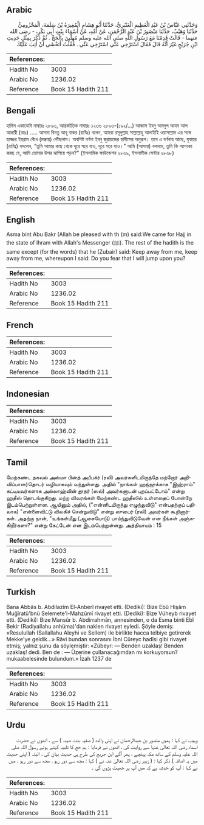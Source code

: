 ## Arabic


<div dir="rtl" lang="ar" style={{fontSize:'larger',backgroundColor:'#f8f9fa',padding:20}}>
وَحَدَّثَنِي عَبَّاسُ بْنُ عَبْدِ الْعَظِيمِ الْعَنْبَرِيُّ، حَدَّثَنَا أَبُو هِشَامٍ الْمُغِيرَةُ بْنُ سَلَمَةَ، الْمَخْزُومِيُّ حَدَّثَنَا وُهَيْبٌ، حَدَّثَنَا مَنْصُورُ بْنُ عَبْدِ الرَّحْمَنِ، عَنْ أُمِّهِ، عَنْ أَسْمَاءَ بِنْتِ أَبِي بَكْرٍ، - رضى الله عنهما - قَالَتْ قَدِمْنَا مَعَ رَسُولِ اللَّهِ صلى الله عليه وسلم مُهِلِّينَ بِالْحَجِّ ‏.‏ ثُمَّ ذَكَرَ بِمِثْلِ حَدِيثِ ابْنِ جُرَيْجٍ غَيْرَ أَنَّهُ قَالَ فَقَالَ اسْتَرْخِي عَنِّي اسْتَرْخِي عَنِّي ‏.‏ فَقُلْتُ أَتَخْشَى أَنْ أَثِبَ عَلَيْكَ
</div>
<div style={{backgroundColor:'#f8f9fa',padding:20, marginBottom: 10}}><table> <thead> <tr> <th>References:</th> <th></th> </tr> </thead> <tbody><tr><td>Hadith No</td><td>3003</td></tr><tr><td>Arabic No</td><td>1236.02</td></tr><tr><td>Reference</td><td>Book 15 Hadith 211</td></tr></tbody></table></div>

## Bengali


<div dir="ltr" lang="bn" style={{fontSize:'larger',backgroundColor:'#f8f9fa',padding:20}}>
হাদিস একাডেমি নাম্বারঃ ২৮৯৩, আন্তর্জাতিক নাম্বারঃ ১২৩৬ ২৮৯৩-(১৯২/...) আব্বাস ইবনু আবদুল আযম আল আম্বারী (রহঃ) ..... আসমা বিনতু আবূ বাকর (রাযিঃ) বলেন, আমরা রসূলুল্লাহ সাল্লাল্লাহু আলাইহি ওয়াসাল্লাম এর সঙ্গে হজ্জের ইহরাম বেঁধে (মক্কায়) পৌঁছলাম। অবশিষ্ট বর্ণনা ইবনু জুরায়জের হাদীসের অনুরূপ। তবে এ বর্ণনায় আছে, যুবায়র (রাযিঃ) বললেন, “তুমি আমার কাছ থেকে দূরে সরে যাও, দূরে সরে যাও।” আমি (আসমা) বললাম, তুমি কি আশংকা করছ যে, আমি তোমার উপর ঝাপিয়ে পড়ব?" (ইসলামিক ফাউন্ডেশন ২৮৬৯, ইসলামীক সেন্টার ২৮৬৮)
</div>
<div style={{backgroundColor:'#f8f9fa',padding:20, marginBottom: 10}}><table> <thead> <tr> <th>References:</th> <th></th> </tr> </thead> <tbody><tr><td>Hadith No</td><td>3003</td></tr><tr><td>Arabic No</td><td>1236.02</td></tr><tr><td>Reference</td><td>Book 15 Hadith 211</td></tr></tbody></table></div>

## English


<div dir="ltr" lang="en" style={{fontSize:'larger',backgroundColor:'#f8f9fa',padding:20}}>
Asma bint Abu Bakr (Allah be pleased with th (m) said:We came for Hajj in the state of Ihram with Allah's Messenger (ﷺ). The rest of the hadith is the same except (for the words) that he (Zubair) said: Keep away from me, keep away from me, whereupon I said: Do you fear that I will jump upon you?
</div>
<div style={{backgroundColor:'#f8f9fa',padding:20, marginBottom: 10}}><table> <thead> <tr> <th>References:</th> <th></th> </tr> </thead> <tbody><tr><td>Hadith No</td><td>3003</td></tr><tr><td>Arabic No</td><td>1236.02</td></tr><tr><td>Reference</td><td>Book 15 Hadith 211</td></tr></tbody></table></div>

## French


<div dir="ltr" lang="fr" style={{fontSize:'larger',backgroundColor:'#f8f9fa',padding:20}}>

</div>
<div style={{backgroundColor:'#f8f9fa',padding:20, marginBottom: 10}}><table> <thead> <tr> <th>References:</th> <th></th> </tr> </thead> <tbody><tr><td>Hadith No</td><td>3003</td></tr><tr><td>Arabic No</td><td>1236.02</td></tr><tr><td>Reference</td><td>Book 15 Hadith 211</td></tr></tbody></table></div>

## Indonesian


<div dir="ltr" lang="id" style={{fontSize:'larger',backgroundColor:'#f8f9fa',padding:20}}>

</div>
<div style={{backgroundColor:'#f8f9fa',padding:20, marginBottom: 10}}><table> <thead> <tr> <th>References:</th> <th></th> </tr> </thead> <tbody><tr><td>Hadith No</td><td>3003</td></tr><tr><td>Arabic No</td><td>1236.02</td></tr><tr><td>Reference</td><td>Book 15 Hadith 211</td></tr></tbody></table></div>

## Tamil


<div dir="ltr" lang="ta" style={{fontSize:'larger',backgroundColor:'#f8f9fa',padding:20}}>
மேற்கண்ட தகவல் அஸ்மா பின்த் அபீபக்ர் (ரலி) அவர்களிடமிருந்தே மற்றோர் அறிவிப்பாளர்தொடர் வழியாகவும் வந்துள்ளது. அதில் "நாங்கள் ஹஜ்ஜுக்காக "இஹ்ராம்" கட்டியவர்களாக அல்லாஹ்வின் தூதர் (ஸல்) அவர்களுடன் புறப்பட்டோம்" என்று ஹதீஸ் தொடங்குகிறது. மற்ற விவரங்கள் மேற்கண்ட ஹதீஸில் உள்ளதைப் போன்றே இடம்பெற்றுள்ளன. ஆயினும் அதில், ("என்னிடமிருந்து எழுந்துவிடு" என்பதற்குப் பதிலாக) "என்னைவிட்டு விலகிச் சென்றுவிடு" என்று ஸுபைர் (ரலி) அவர்கள் கூறினார்கள். அதற்கு நான், "உங்கள்மீது (ஆசையோடு) பாய்ந்துவிடுவேன் என நீங்கள் அஞ்சுகிறீர்களா?" என்று கேட்டேன் என இடம்பெற்றுள்ளது. அத்தியாயம் : 15
</div>
<div style={{backgroundColor:'#f8f9fa',padding:20, marginBottom: 10}}><table> <thead> <tr> <th>References:</th> <th></th> </tr> </thead> <tbody><tr><td>Hadith No</td><td>3003</td></tr><tr><td>Arabic No</td><td>1236.02</td></tr><tr><td>Reference</td><td>Book 15 Hadith 211</td></tr></tbody></table></div>

## Turkish


<div dir="ltr" lang="tr" style={{fontSize:'larger',backgroundColor:'#f8f9fa',padding:20}}>
Bana Abbâs b. Abdilazîm El-Anberî rivayet etti. (Dediki): Bize Ebû Hişâm Muğîratü'bnü Selemete'l-Mahzûmî rivayet etti. (Dediki): Bize Vüheyb rivayet etti. (Dediki): Bize Mansûr b. Abdirrahmân, annesinden, o da Esma binti Ebî Bekir (Radiyallahu anhüma)'dan naklen rivayet eyledi. Şöyle demiş: «Resulullah (Sallallahu Aleyhi ve Sellem) ile birlikte hacca telbiye getirerek Mekke'ye geldik...» Râvi bundan sonrasını İbni Cüreyc hadîsi gibi rivayet etmiş; yalnız şunu da söylemiştir: «Zübeyr: — Benden uzaklaş! Benden uzaklaş! dedi. Ben de : — Üzerine çullanacağımdan mı korkuyorsun? mukaabelesinde bulundum.» İzah 1237 de
</div>
<div style={{backgroundColor:'#f8f9fa',padding:20, marginBottom: 10}}><table> <thead> <tr> <th>References:</th> <th></th> </tr> </thead> <tbody><tr><td>Hadith No</td><td>3003</td></tr><tr><td>Arabic No</td><td>1236.02</td></tr><tr><td>Reference</td><td>Book 15 Hadith 211</td></tr></tbody></table></div>

## Urdu


<div dir="rtl" lang="ur" style={{fontSize:'larger',backgroundColor:'#f8f9fa',padding:20}}>
وہیب نے کہا : ہمیں منصور بن عبدالرحمان نے اپنی والدہ ( صفیہ بنت شیبہ ) سے ، انھوں نے حضرت اسماء رضی اللہ تعالیٰ عنہا سے روایت کی ، انھوں نے فرمایا : ہم حج کا تلبیہ کہتے ہوئے رسول اللہ صلی اللہ علیہ وسلم کے ساتھ مکہ پہنچے ، پھر آگے ابن جریج کی طرح ہی حدیث بیان کی ، البتہ ( اپنی حدیث میں یہ اضافہ ) ذکر کیا : ( زبیر رضی اللہ تعالیٰ عنہ نے ) کہا : مجھ سے دور رہو ، مجھ سے دور رہو ، میں نے کہا : آپ کو خدشہ ہے کہ میں آپ پر جھپٹ پڑوں گی ۔
</div>
<div style={{backgroundColor:'#f8f9fa',padding:20, marginBottom: 10}}><table> <thead> <tr> <th>References:</th> <th></th> </tr> </thead> <tbody><tr><td>Hadith No</td><td>3003</td></tr><tr><td>Arabic No</td><td>1236.02</td></tr><tr><td>Reference</td><td>Book 15 Hadith 211</td></tr></tbody></table></div>